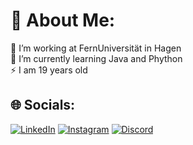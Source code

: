 # 💫 About Me:
🔭 I’m working at FernUniversität in Hagen<br>🌱 I’m currently learning Java and Phython<br>⚡ I am 19 years old


## 🌐 Socials:
[![LinkedIn](https://img.shields.io/badge/LinkedIn-%230077B5.svg?logo=linkedin&logoColor=white)](https://www.linkedin.com/in/finn-kötting-b85830303/) [![Instagram](https://img.shields.io/badge/Instagram-%23E4405F.svg?logo=Instagram&logoColor=white)](https://instagram.com/feinktg) [![Discord](https://img.shields.io/badge/Discord-%237289DA.svg?logo=discord&logoColor=white)](https://discord.com/users/805898988402376725)
